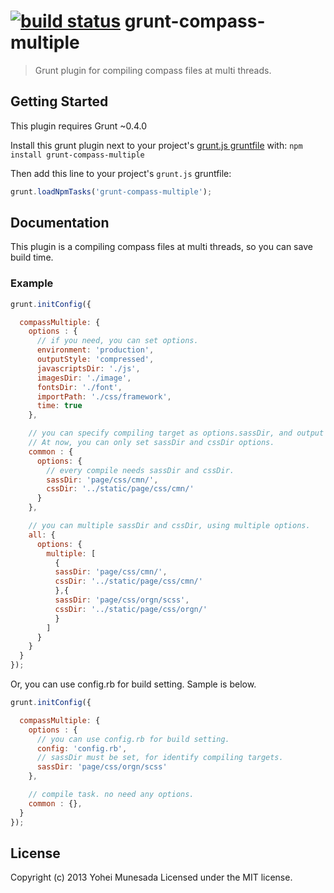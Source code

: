[![build status](https://secure.travis-ci.org/jharding/grunt-exec.png)](http://travis-ci.org/jharding/grunt-exec)
grunt-compass-multiple
==========

> Grunt plugin for compiling compass files at multi threads.

Getting Started
---------------

This plugin requires Grunt ~0.4.0

Install this grunt plugin next to your project's [grunt.js gruntfile][getting_started] with: `npm install grunt-compass-multiple`

Then add this line to your project's `grunt.js` gruntfile:

```javascript
grunt.loadNpmTasks('grunt-compass-multiple');
```

[grunt]: https://github.com/cowboy/grunt
[getting_started]: https://github.com/cowboy/grunt/blob/master/docs/getting_started.md

Documentation
-------------

This plugin is a compiling compass files at multi threads, so you can save build time.


### Example

```javascript
grunt.initConfig({

  compassMultiple: {
    options : {
      // if you need, you can set options.
      environment: 'production',
      outputStyle: 'compressed',
      javascriptsDir: './js',
      imagesDir: './image',
      fontsDir: './font',
      importPath: './css/framework',
      time: true
    },

    // you can specify compiling target as options.sassDir, and output dir as options.cssDir.
    // At now, you can only set sassDir and cssDir options.
    common : {
      options: {
        // every compile needs sassDir and cssDir.
        sassDir: 'page/css/cmn/',
        cssDir: '../static/page/css/cmn/'
      }
    },

    // you can multiple sassDir and cssDir, using multiple options.
    all: {
      options: {
        multiple: [
          {
          sassDir: 'page/css/cmn/',
          cssDir: '../static/page/css/cmn/'
          },{
          sassDir: 'page/css/orgn/scss',
          cssDir: '../static/page/css/orgn/'
          }
        ]
      }
    }
  }
});
```

Or, you can use config.rb for build setting. Sample is below.

```javascript
grunt.initConfig({

  compassMultiple: {
    options : {
      // you can use config.rb for build setting.
      config: 'config.rb',
      // sassDir must be set, for identify compiling targets.
      sassDir: 'page/css/orgn/scss'
    },

    // compile task. no need any options.
    common : {},
  }
});
```



License
-------

Copyright (c) 2013 Yohei Munesada
Licensed under the MIT license.
